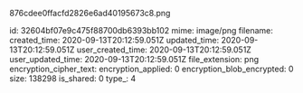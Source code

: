 876cdee0ffacfd2826e6ad40195673c8.png

id: 32604bf07e9c475f88700db6393bb102
mime: image/png
filename: 
created_time: 2020-09-13T20:12:59.051Z
updated_time: 2020-09-13T20:12:59.051Z
user_created_time: 2020-09-13T20:12:59.051Z
user_updated_time: 2020-09-13T20:12:59.051Z
file_extension: png
encryption_cipher_text: 
encryption_applied: 0
encryption_blob_encrypted: 0
size: 138298
is_shared: 0
type_: 4